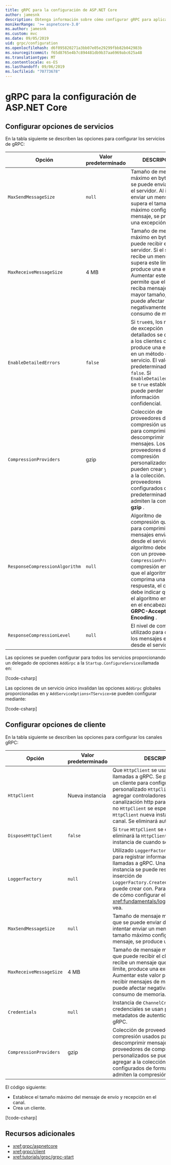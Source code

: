 ```yaml
---
title: gRPC para la configuración de ASP.NET Core
author: jamesnk
description: Obtenga información sobre cómo configurar gRPC para aplicaciones ASP.NET Core.
monikerRange: '>= aspnetcore-3.0'
ms.author: jamesnk
ms.custom: mvc
ms.date: 09/05/2019
uid: grpc/configuration
ms.openlocfilehash: d6f095820271a3bb07e05e29299fbb82b042983b
ms.sourcegitcommit: f65d8765e4b7c894481db9b37aa6969abc625a48
ms.translationtype: MT
ms.contentlocale: es-ES
ms.lasthandoff: 09/06/2019
ms.locfileid: "70773678"
---
```

# <a name="grpc-for-aspnet-core-configuration"></a>gRPC para la configuración de ASP.NET Core

## <a name="configure-services-options"></a>Configurar opciones de servicios

En la tabla siguiente se describen las opciones para configurar los servicios de gRPC:

| Opción | Valor predeterminado | DESCRIPCIÓN |
| ------ | ------------- | ----------- |
| `MaxSendMessageSize` | `null` | Tamaño de mensaje máximo en bytes que se puede enviar desde el servidor. Al intentar enviar un mensaje que supera el tamaño máximo configurado del mensaje, se produce una excepción. |
| `MaxReceiveMessageSize` | 4 MB | Tamaño de mensaje máximo en bytes que puede recibir el servidor. Si el servidor recibe un mensaje que supera este límite, se produce una excepción. Aumentar este valor permite que el servidor reciba mensajes de mayor tamaño, pero puede afectar negativamente al consumo de memoria. |
| `EnableDetailedErrors` | `false` | Si `true`es, los mensajes de excepción detallados se devuelven a los clientes cuando se produce una excepción en un método de servicio. El valor predeterminado es `false`. Si `EnableDetailedErrors` se `true` establece en, se puede perder información confidencial. |
| `CompressionProviders` | gzip | Colección de proveedores de compresión usados para comprimir y descomprimir mensajes. Los proveedores de compresión personalizados se pueden crear y agregar a la colección. Los proveedores configurados de forma predeterminada admiten la compresión **gzip** . |
| `ResponseCompressionAlgorithm` | `null` | Algoritmo de compresión que se usa para comprimir los mensajes enviados desde el servidor. El algoritmo debe coincidir con un proveedor `CompressionProviders`de compresión en. Para que el algoritmo comprima una respuesta, el cliente debe indicar que admite el algoritmo enviándolo en el encabezado **GRPC-Accept-Encoding** . |
| `ResponseCompressionLevel` | `null` | El nivel de compresión utilizado para comprimir los mensajes enviados desde el servidor. |

Las opciones se pueden configurar para todos los servicios proporcionando un delegado de opciones `AddGrpc` a la `Startup.ConfigureServices`llamada en:

[!code-csharp[](~/grpc/configuration/sample/GrcpService/Startup.cs?name=snippet)]

Las opciones de un servicio único invalidan las opciones `AddGrpc` globales proporcionadas en y `AddServiceOptions<TService>`se pueden configurar mediante:

[!code-csharp[](~/grpc/configuration/sample/GrcpService/Startup2.cs?name=snippet)]

## <a name="configure-client-options"></a>Configurar opciones de cliente

En la tabla siguiente se describen las opciones para configurar los canales gRPC:

| Opción | Valor predeterminado | DESCRIPCIÓN |
| ------ | ------------- | ----------- |
| `HttpClient` | Nueva instancia | Que `HttpClient` se usa para realizar llamadas a gRPC. Se puede establecer un cliente para configurar un personalizado `HttpClientHandler`o agregar controladores adicionales a la canalización http para llamadas gRPC. Si no `HttpClient` se especifica, se crea una `HttpClient` nueva instancia para el canal. Se eliminará automáticamente. |
| `DisposeHttpClient` | `false` | Si `true` `HttpClient` se especifica y, se eliminará la `HttpClient` `GrpcChannel` instancia de cuando se elimine. |
| `LoggerFactory` | `null` | Utilizado `LoggerFactory` por el cliente para registrar información acerca de las llamadas a gRPC. Una `LoggerFactory` instancia se puede resolver a partir de la inserción de `LoggerFactory.Create`dependencias o se puede crear con. Para obtener ejemplos de cómo configurar el <xref:fundamentals/logging/index>registro, vea. |
| `MaxSendMessageSize` | `null` | Tamaño de mensaje máximo en bytes que se puede enviar desde el cliente. Al intentar enviar un mensaje que supera el tamaño máximo configurado del mensaje, se produce una excepción. |
| `MaxReceiveMessageSize` | 4 MB | Tamaño de mensaje máximo en bytes que puede recibir el cliente. Si el cliente recibe un mensaje que supera este límite, produce una excepción. Aumentar este valor permite al cliente recibir mensajes de mayor tamaño, pero puede afectar negativamente al consumo de memoria. |
| `Credentials` | `null` | Instancia de `ChannelCredentials`. Las credenciales se usan para agregar metadatos de autenticación a llamadas gRPC. |
| `CompressionProviders` | gzip | Colección de proveedores de compresión usados para comprimir y descomprimir mensajes. Los proveedores de compresión personalizados se pueden crear y agregar a la colección. Los proveedores configurados de forma predeterminada admiten la compresión **gzip** . |

El código siguiente:

* Establece el tamaño máximo del mensaje de envío y recepción en el canal.
* Crea un cliente.

[!code-csharp[](~/grpc/configuration/sample/Program.cs?name=snippet&highlight=3-8)]

## <a name="additional-resources"></a>Recursos adicionales

* <xref:grpc/aspnetcore>
* <xref:grpc/client>
* <xref:tutorials/grpc/grpc-start>

